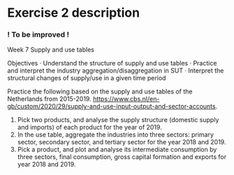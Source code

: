 # Exercise 2 description

### ! To be improved ! 

Week 7 Supply and use tables

Objectives
· Understand the structure of supply and use tables
· Practice and interpret the industry aggregation/disaggregation in SUT
· Interpret the structural changes of supply/use in a given time period

Practice the following based on the supply and use tables of the Netherlands from 2015-2019.
https://www.cbs.nl/en-gb/custom/2020/29/supply-and-use-input-output-and-sector-accounts.

1. Pick two products, and analyse the supply structure (domestic supply and imports) of each
product for the year of 2019.
2. In the use table, aggregate the industries into three sectors: primary sector, secondary sector, and
tertiary sector for the year 2018 and 2019.
3. Pick a product, and plot and analyse its intermediate consumption by three sectors, final
consumption, gross capital formation and exports for year 2018 and 2019.